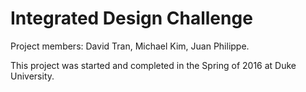 # Integrated Design Challenge

Project members: David Tran, Michael Kim, Juan Philippe.

This project was started and completed in the Spring of 2016 at Duke University.
